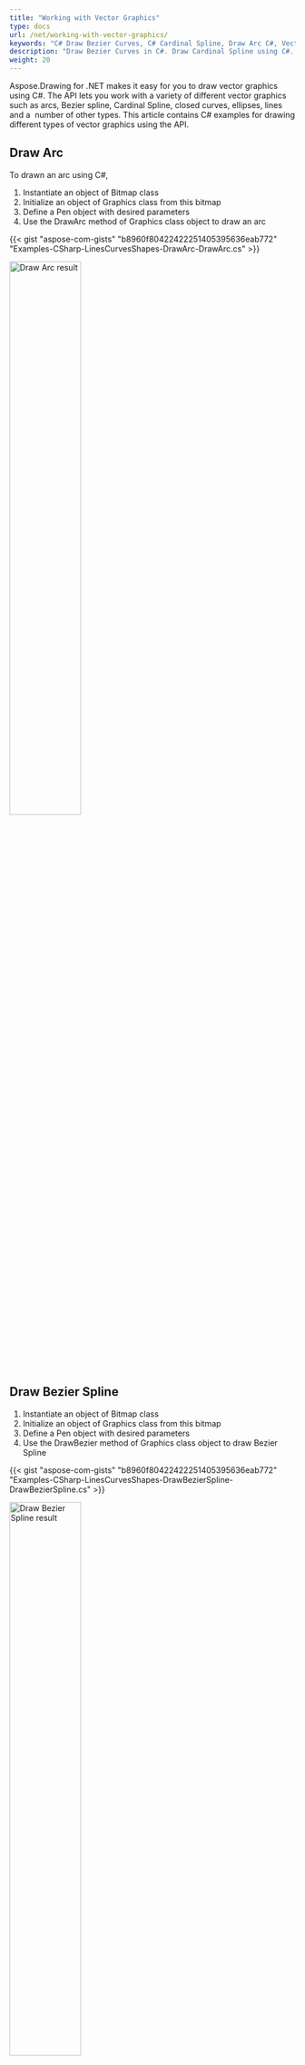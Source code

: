 ```yaml
---
title: "Working with Vector Graphics"
type: docs
url: /net/working-with-vector-graphics/
keywords: "C# Draw Bezier Curves, C# Cardinal Spline, Draw Arc C#, Vector Graphics C#"
description: "Draw Bezier Curves in C#. Draw Cardinal Spline using C#. Draw Arc, Ellipse, Path, Polygon in C# and VB.NET."
weight: 20
---
```


Aspose.Drawing for .NET makes it easy for you to draw vector graphics using C#. The API lets you work with a variety of different vector graphics such as arcs, Bezier spline, Cardinal Spline, closed curves, ellipses, lines and a  number of other types. This article contains C# examples for drawing different types of vector graphics using the API.
## **Draw Arc**
To drawn an arc using C#,

1. Instantiate an object of Bitmap class
1. Initialize an object of Graphics class from this bitmap
1. Define a Pen object with desired parameters
1. Use the DrawArc method of Graphics class object to draw an arc

{{< gist "aspose-com-gists" "b8960f80422422251405395636eab772" "Examples-CSharp-LinesCurvesShapes-DrawArc-DrawArc.cs" >}}

<img src="https://github.com/aspose-drawing/Aspose.Drawing-for-.NET/raw/master/Examples/Data/LinesCurvesShapes/DrawArc_out.png" alt="Draw Arc result" width="50%"/>

## **Draw Bezier Spline**
1. Instantiate an object of Bitmap class
1. Initialize an object of Graphics class from this bitmap
1. Define a Pen object with desired parameters
1. Use the DrawBezier method of Graphics class object to draw Bezier Spline

{{< gist "aspose-com-gists" "b8960f80422422251405395636eab772" "Examples-CSharp-LinesCurvesShapes-DrawBezierSpline-DrawBezierSpline.cs" >}}

<img src="https://github.com/aspose-drawing/Aspose.Drawing-for-.NET/raw/master/Examples/Data/LinesCurvesShapes/DrawBezierSpline_out.png" alt="Draw Bezier Spline result" width="50%"/>

## **Draw Cardinal Spline**
1. Instantiate an object of Bitmap class
1. Initialize an object of Graphics class from this bitmap
1. Define a Pen object with desired parameters
1. Use the DrawCurve method of Graphics class object to draw Cardinal Spline

{{< gist "aspose-com-gists" "b8960f80422422251405395636eab772" "Examples-CSharp-LinesCurvesShapes-DrawCardinalSpline-DrawCardinalSpline.cs" >}}

![Draw Cardinal Spline result](https://github.com/aspose-drawing/Aspose.Drawing-for-.NET/raw/master/Examples/Data/LinesCurvesShapes/DrawCardinalSpline_out.png)

## **Draw Closed Curve**
1. Instantiate an object of Bitmap class
1. Initialize an object of Graphics class from this bitmap
1. Define a Pen object with desired parameters
1. Use the DrawClosedCurve method of Graphics class object to draw closed curve

{{< gist "aspose-com-gists" "b8960f80422422251405395636eab772" "Examples-CSharp-LinesCurvesShapes-DrawClosedCurve-DrawClosedCurve.cs" >}}

![Draw Closed Curve result](https://github.com/aspose-drawing/Aspose.Drawing-for-.NET/raw/master/Examples/Data/LinesCurvesShapes/DrawClosedCurve_out.png)

## **Draw Ellipse**
1. Instantiate an object of Bitmap class
1. Initialize an object of Graphics class from this bitmap
1. Define a Pen object with desired parameters
1. Use the DrawEllipse method of Graphics class object to draw Ellipse

{{< gist "aspose-com-gists" "b8960f80422422251405395636eab772" "Examples-CSharp-LinesCurvesShapes-DrawEllipse-DrawEllipse.cs" >}}

![Draw Ellipse result](https://github.com/aspose-drawing/Aspose.Drawing-for-.NET/raw/master/Examples/Data/LinesCurvesShapes/DrawEllipse_out.png)

## **Draw Lines**
1. Instantiate an object of Bitmap class
1. Initialize an object of Graphics class from this bitmap
1. Define a Pen object with desired parameters
1. Use the DrawLine method of Graphics class object to draw lines

{{< gist "aspose-com-gists" "b8960f80422422251405395636eab772" "Examples-CSharp-LinesCurvesShapes-DrawLines-DrawLines.cs" >}}

![Draw Lines result](https://github.com/aspose-drawing/Aspose.Drawing-for-.NET/raw/master/Examples/Data/LinesCurvesShapes/DrawLines_out.png)

## **Draw Path**
1. Instantiate an object of Bitmap class
1. Initialize an object of Graphics class from this bitmap
1. Define a Pen object with desired parameters
1. Initialize a new object of GraphicsPath class and add Lines to its path collection



{{< gist "aspose-com-gists" "b8960f80422422251405395636eab772" "Examples-CSharp-LinesCurvesShapes-DrawPath-DrawPath.cs" >}}

![Draw Path result](https://github.com/aspose-drawing/Aspose.Drawing-for-.NET/raw/master/Examples/Data/LinesCurvesShapes/DrawPath_out.png)


## **Draw Polygon**
1. Instantiate an object of Bitmap class
1. Initialize an object of Graphics class from this bitmap
1. Define a Pen object with desired parameters
1. Use the DrawPolygon method of Graphics class object to draw Polygon

{{< gist "aspose-com-gists" "b8960f80422422251405395636eab772" "Examples-CSharp-LinesCurvesShapes-DrawPolygon-DrawPolygon.cs" >}}

![Draw Polygon result](https://github.com/aspose-drawing/Aspose.Drawing-for-.NET/raw/master/Examples/Data/LinesCurvesShapes/DrawPolygon_out.png)

## **Draw Rectangle**
1. Instantiate an object of Bitmap class
1. Initialize an object of Graphics class from this bitmap
1. Define a Pen object with desired parameters
1. Use the DrawRectangle method of Graphics class object to draw Rectange

{{< gist "aspose-com-gists" "b8960f80422422251405395636eab772" "Examples-CSharp-LinesCurvesShapes-DrawRectangle-DrawRectangle.cs" >}}

![Draw Rectangle result](https://github.com/aspose-drawing/Aspose.Drawing-for-.NET/raw/master/Examples/Data/LinesCurvesShapes/DrawRectangle_out.png)

## **Fill Region**
1. Instantiate an object of Bitmap class
1. Initialize an object of Graphics class from this bitmap
1. Instantiate a GraphicsPath class object
1. Add polygon to the Path collection of GraphicsPath class object
1. Use the FillRegion method of Graphics class to fill defined regions

{{< gist "aspose-com-gists" "b8960f80422422251405395636eab772" "Examples-CSharp-LinesCurvesShapes-FillRegion-FillRegion.cs" >}}

![Fill Region result](https://github.com/aspose-drawing/Aspose.Drawing-for-.NET/raw/master/Examples/Data/LinesCurvesShapes/FillRegion_out.png)

